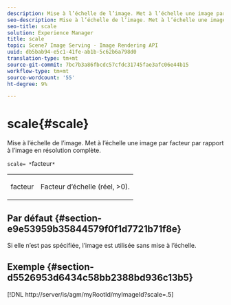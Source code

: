 ```yaml
---
description: Mise à l’échelle de l’image. Met à l’échelle une image par facteur par rapport à l’image en résolution complète.
seo-description: Mise à l’échelle de l’image. Met à l’échelle une image par facteur par rapport à l’image en résolution complète.
seo-title: scale
solution: Experience Manager
title: scale
topic: Scene7 Image Serving - Image Rendering API
uuid: db5bab94-e5c1-41fe-ab1b-5c62b6a798d0
translation-type: tm+mt
source-git-commit: 7bc7b3a86fbcdc57cfdc31745fae3afc06e44b15
workflow-type: tm+mt
source-wordcount: '55'
ht-degree: 9%

---
```



# scale{#scale}

Mise à l’échelle de l’image. Met à l’échelle une image par facteur par rapport à l’image en résolution complète.

`scale= *`facteur`*`

<table id="simpletable_AC0974B79E064BA99C1F76461BDE808A"> 
 <tr class="strow"> 
  <td class="stentry"> <p><span class="codeph"> <span class="varname"> facteur</span></span> </p> </td> 
  <td class="stentry"> <p>Facteur d’échelle (réel, &gt;0). </p></td> 
 </tr> 
</table>

## Par défaut {#section-e9e53959b35844579f0f1d7721b71f8e}

Si elle n’est pas spécifiée, l’image est utilisée sans mise à l’échelle.

## Exemple {#section-d5526953d6434c58bb2388bd936c13b5}

[!DNL http://server/is/agm/myRootId/myImageId?scale=.5]

